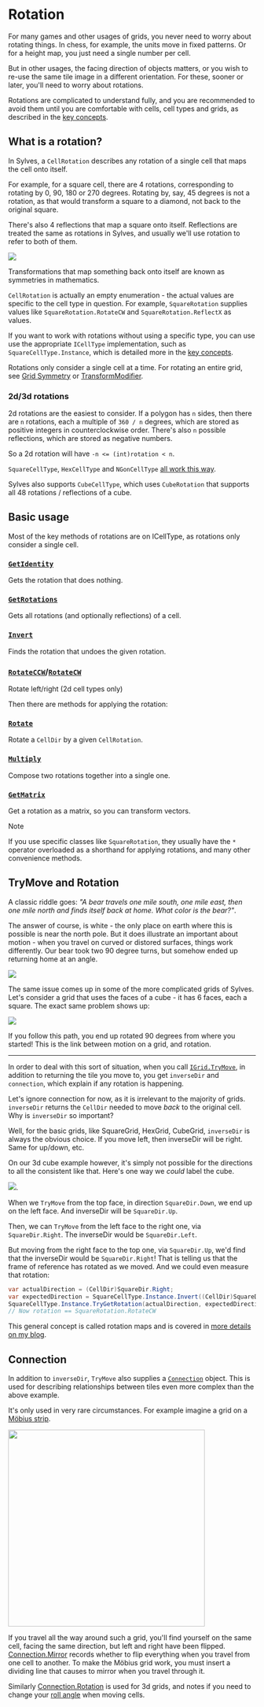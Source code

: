 # Rotation

For many games and other usages of grids, you never need to worry about rotating things. In chess, for example, the units move in fixed patterns. Or for a height map, you just need a single number per cell.

But in other usages, the facing direction of objects matters, or you wish to re-use the same tile image in a different orientation. For these, sooner or later, you'll need to worry about rotations.

Rotations are complicated to understand fully, and you are recommended to avoid them until you are comfortable with cells, cell types and grids, as described in the [key concepts](index.md).

## What is a rotation?

In Sylves, a `CellRotation` describes any rotation of a single cell that maps the cell onto itself.

For example, for a square cell, there are 4 rotations, corresponding to rotating by 0, 90, 180 or 270 degrees.
Rotating by, say, 45 degrees is not a rotation, as that would transform a square to a diamond, not back to the original square.

There's also 4 reflections that map a square onto itself. Reflections are treated the same as rotations in Sylves, and usually we'll use rotation to refer to both of them.

![](../../images/rotations_and_reflections.svg)

Transformations that map something back onto itself are known as symmetries in mathematics.

`CellRotation` is actually an empty enumeration - the actual values are specific to the cell type in question. For example, `SquareRotation` supplies values like `SquareRotation.RotateCW` and `SquareRotation.ReflectX` as values.

If you want to work with rotations without using a specific type, you can use use the appropriate `ICellType` implementation, such as `SquareCellType.Instance`, which is detailed more in the [key concepts](index.md#abstract-and-specific-types).

Rotations only consider a single cell at a time. For rotating an entire grid, see [Grid Symmetry](grid_symmetry.md) or [TransformModifier](xref:Sylves.TransformModifier).

### 2d/3d rotations

2d rotations are the easiest to consider. If a polygon has `n` sides, then there are `n` rotations, each a multiple of `360 / n` degrees, which are stored as positive integers in counterclockwise order.
There's also `n` possible reflections, which are stored as negative numbers.

So a 2d rotation will have `-n <= (int)rotation < n`.

`SquareCellType`, `HexCellType` and `NGonCellType` [all work this way](https://en.wikipedia.org/wiki/Dihedral_group).

Sylves also supports `CubeCellType`, which uses `CubeRotation` that supports all 48 rotations / reflections of a cube.

## Basic usage

Most of the key methods of rotations are on ICellType, as rotations only consider a single cell.

### [`GetIdentity`](xref:Sylves.ICellType.GetIdentity)

Gets the rotation that does nothing.

### [`GetRotations`](xref:Sylves.ICellType.GetRotations(System.Boolean))

Gets all rotations (and optionally reflections) of a cell.

### [`Invert`](xref:Sylves.ICellType.Invert(Sylves.CellRotation))

Finds the rotation that undoes the given rotation.

### [`RotateCCW`](xref:Sylves.ICellType.RotateCCW)/[`RotateCW`](xref:Sylves.ICellType.RotateCW)

Rotate left/right (2d cell types only)


Then there are methods for applying the rotation:

### [`Rotate`](xref:Sylves.ICellType.Rotate(Sylves.CellDir,Sylves.CellRotation))

Rotate a `CellDir` by a given `CellRotation`.

### [`Multiply`](xref:Sylves.ICellType.Multiply(Sylves.CellRotation,Sylves.CellRotation))

Compose two rotations together into a single one.

### [`GetMatrix`](xref:Sylves.ICellType.GetMatrix(Sylves.CellRotation)) 

Get a rotation as a matrix, so you can transform vectors.

> [!Note]
> If you use specific classes like `SquareRotation`, they usually have the `*` operator overloaded as a shorthand for applying rotations, and many other convenience methods.

## TryMove and Rotation

A classic riddle goes: *"A bear travels one mile south, one mile east, then one mile north and finds itself back at home. What color is the bear?"*.

The answer of course, is white - the only place on earth where this is possible is near the north pole. But it does illustrate an important about motion - when you travel on curved or distored surfaces, things work differently. Our bear took two 90 degree turns, but somehow ended up returning home at an angle.

![](../../images/walk_sphere.svg)

The same issue comes up in some of the more complicated grids of Sylves. Let's consider a grid that uses the faces of a cube - it has 6 faces, each a square. The exact same problem shows up:

![](../../images/walk_cube.svg)

If you follow this path, you end up rotated 90 degrees from where you started! This is the link between motion on a grid, and rotation.

---

In order to deal with this sort of situation, when you call [`IGrid.TryMove`](xref:Sylves.IGrid.TryMove(Sylves.Cell,Sylves.CellDir,Sylves.Cell@,Sylves.CellDir@,Sylves.Connection@)), in addition to returning the tile you move to, you get `inverseDir` and `connection`, which explain if any rotation is happening.

Let's ignore connection for now, as it is irrelevant to the majority of grids. `inverseDir` returns the `CellDir` needed to move *back* to the original cell. Why is `inverseDir` so important?

Well, for the basic grids, like SquareGrid, HexGrid, CubeGrid, `inverseDir` is always the obvious choice. If you move left, then inverseDir will be right. Same for up/down, etc.

On our 3d cube example however, it's simply not possible for the directions to all the consistent like that. Here's one way we *could* label the cube.

![](../../images/cube_directions.svg).

When we `TryMove` from the top face, in direction `SquareDir.Down`, we end up on the left face. And inverseDir will be `SquareDir.Up`.

Then, we can `TryMove` from the left face to the right one, via `SquareDir.Right`. The inverseDir would be `SquareDir.Left`.

But moving from the right face to the top one, via `SquareDir.Up`, we'd find that the inverseDir would be `SquareDir.Right`! That is telling us that the frame of reference has rotated as we moved. And we could even measure that rotation:

```csharp
var actualDirection = (CellDir)SquareDir.Right;
var expectedDirection = SquareCellType.Instance.Invert((CellDir)SquareDir.Up).Value;
SquareCellType.Instance.TryGetRotation(actualDirection, expectedDirection, new Connection(), out var rotation);
// Now rotation == SquareRotation.RotateCW
```

This general concept is called rotation maps and is covered in [more details on my blog](https://www.boristhebrave.com/2022/07/31/rotation-graphs/).

## Connection

In addition to `inverseDir`, `TryMove` also supplies a [`Connection`](xref:Sylves.Connection) object. This is used for describing relationships between tiles even more complex than the above example.

It's only used in very rare circumstances. For example imagine a grid on a <a href="https://en.wikipedia.org/wiki/M%C3%B6bius_strip">Möbius strip</a>.

<img width="400px" src="../../images/grids/mobiussquare.png" />

If you travel all the way around such a grid, you'll find yourself on the same cell, facing the same direction, but left and right have been flipped. [Connection.Mirror](xref:Sylves.Connection.Mirror) records whether to flip everything when you travel from one cell to another. To make the Möbius grid work, you must insert a dividing line that causes to mirror when you travel through it.

Similarly [Connection.Rotation](xref:Sylves.Connection.Rotation) is used for 3d grids, and notes if you need to change your [roll angle](https://en.wikipedia.org/wiki/Degrees_of_freedom_(mechanics)) when moving cells.
